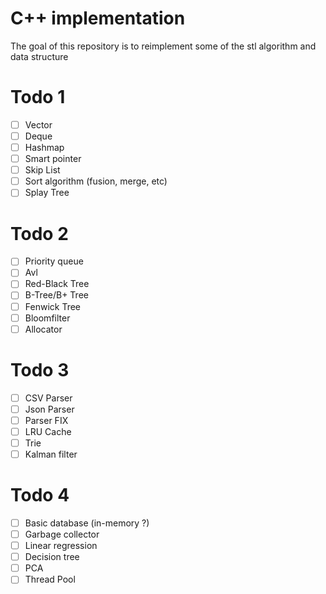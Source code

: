 # C++ implementation

The goal of this repository is to reimplement some of the stl algorithm and data structure

# Todo 1
- [ ] Vector
- [ ] Deque
- [ ] Hashmap
- [ ] Smart pointer
- [ ] Skip List
- [ ] Sort algorithm (fusion, merge, etc)
- [ ] Splay Tree

# Todo 2
- [ ] Priority queue
- [ ] Avl
- [ ] Red-Black Tree
- [ ] B-Tree/B+ Tree
- [ ] Fenwick Tree
- [ ] Bloomfilter
- [ ] Allocator

# Todo 3
- [ ] CSV Parser
- [ ] Json Parser
- [ ] Parser FIX 
- [ ] LRU Cache
- [ ] Trie
- [ ] Kalman filter

# Todo 4
- [ ] Basic database (in-memory ?)
- [ ] Garbage collector
- [ ] Linear regression
- [ ] Decision tree
- [ ] PCA
- [ ] Thread Pool
